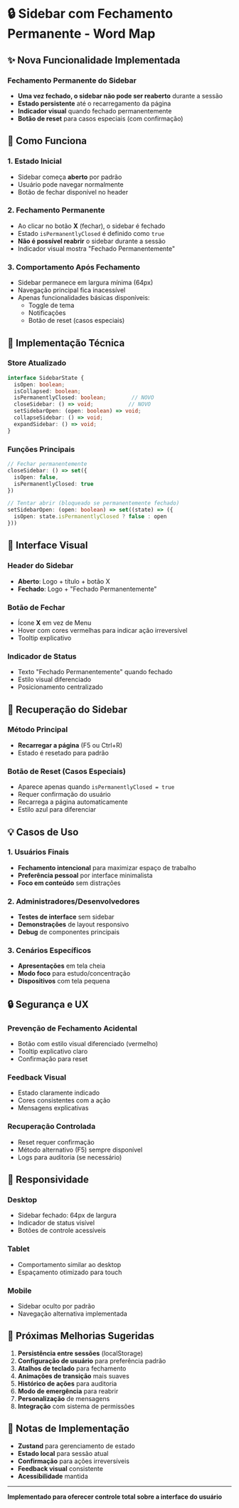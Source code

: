 # 🔒 Sidebar com Fechamento Permanente - Word Map

## ✨ **Nova Funcionalidade Implementada**

### **Fechamento Permanente do Sidebar**
- **Uma vez fechado, o sidebar não pode ser reaberto** durante a sessão
- **Estado persistente** até o recarregamento da página
- **Indicador visual** quando fechado permanentemente
- **Botão de reset** para casos especiais (com confirmação)

## 🎯 **Como Funciona**

### **1. Estado Inicial**
- Sidebar começa **aberto** por padrão
- Usuário pode navegar normalmente
- Botão de fechar disponível no header

### **2. Fechamento Permanente**
- Ao clicar no botão **X** (fechar), o sidebar é fechado
- Estado `isPermanentlyClosed` é definido como `true`
- **Não é possível reabrir** o sidebar durante a sessão
- Indicador visual mostra "Fechado Permanentemente"

### **3. Comportamento Após Fechamento**
- Sidebar permanece em largura mínima (64px)
- Navegação principal fica inacessível
- Apenas funcionalidades básicas disponíveis:
  - Toggle de tema
  - Notificações
  - Botão de reset (casos especiais)

## 🔧 **Implementação Técnica**

### **Store Atualizado**
```typescript
interface SidebarState {
  isOpen: boolean;
  isCollapsed: boolean;
  isPermanentlyClosed: boolean;        // NOVO
  closeSidebar: () => void;           // NOVO
  setSidebarOpen: (open: boolean) => void;
  collapseSidebar: () => void;
  expandSidebar: () => void;
}
```

### **Funções Principais**
```typescript
// Fechar permanentemente
closeSidebar: () => set({ 
  isOpen: false, 
  isPermanentlyClosed: true 
})

// Tentar abrir (bloqueado se permanentemente fechado)
setSidebarOpen: (open: boolean) => set((state) => ({ 
  isOpen: state.isPermanentlyClosed ? false : open 
}))
```

## 🎨 **Interface Visual**

### **Header do Sidebar**
- **Aberto**: Logo + título + botão X
- **Fechado**: Logo + "Fechado Permanentemente"

### **Botão de Fechar**
- Ícone **X** em vez de Menu
- Hover com cores vermelhas para indicar ação irreversível
- Tooltip explicativo

### **Indicador de Status**
- Texto "Fechado Permanentemente" quando fechado
- Estilo visual diferenciado
- Posicionamento centralizado

## 🚨 **Recuperação do Sidebar**

### **Método Principal**
- **Recarregar a página** (F5 ou Ctrl+R)
- Estado é resetado para padrão

### **Botão de Reset (Casos Especiais)**
- Aparece apenas quando `isPermanentlyClosed = true`
- Requer confirmação do usuário
- Recarrega a página automaticamente
- Estilo azul para diferenciar

## 💡 **Casos de Uso**

### **1. Usuários Finais**
- **Fechamento intencional** para maximizar espaço de trabalho
- **Preferência pessoal** por interface minimalista
- **Foco em conteúdo** sem distrações

### **2. Administradores/Desenvolvedores**
- **Testes de interface** sem sidebar
- **Demonstrações** de layout responsivo
- **Debug** de componentes principais

### **3. Cenários Específicos**
- **Apresentações** em tela cheia
- **Modo foco** para estudo/concentração
- **Dispositivos** com tela pequena

## 🔒 **Segurança e UX**

### **Prevenção de Fechamento Acidental**
- Botão com estilo visual diferenciado (vermelho)
- Tooltip explicativo claro
- Confirmação para reset

### **Feedback Visual**
- Estado claramente indicado
- Cores consistentes com a ação
- Mensagens explicativas

### **Recuperação Controlada**
- Reset requer confirmação
- Método alternativo (F5) sempre disponível
- Logs para auditoria (se necessário)

## 📱 **Responsividade**

### **Desktop**
- Sidebar fechado: 64px de largura
- Indicador de status visível
- Botões de controle acessíveis

### **Tablet**
- Comportamento similar ao desktop
- Espaçamento otimizado para touch

### **Mobile**
- Sidebar oculto por padrão
- Navegação alternativa implementada

## 🚀 **Próximas Melhorias Sugeridas**

1. **Persistência entre sessões** (localStorage)
2. **Configuração de usuário** para preferência padrão
3. **Atalhos de teclado** para fechamento
4. **Animações de transição** mais suaves
5. **Histórico de ações** para auditoria
6. **Modo de emergência** para reabrir
7. **Personalização** de mensagens
8. **Integração** com sistema de permissões

## 📝 **Notas de Implementação**

- **Zustand** para gerenciamento de estado
- **Estado local** para sessão atual
- **Confirmação** para ações irreversíveis
- **Feedback visual** consistente
- **Acessibilidade** mantida

---

**Implementado para oferecer controle total sobre a interface do usuário**
